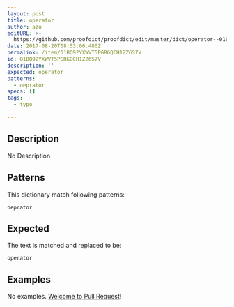 ```yaml
---
layout: post
title: operator
author: azu
editURL: >-
  https://github.com/proofdict/proofdict/edit/master/dict/operator--01BQ92YXWVT5PGRGQCH1ZZ6S7V.yml
date: 2017-08-20T08:53:06.486Z
permalink: /item/01BQ92YXWVT5PGRGQCH1ZZ6S7V
id: 01BQ92YXWVT5PGRGQCH1ZZ6S7V
description: ''
expected: operator
patterns:
  - oeprator
specs: []
tags:
  - typo

---
```


## Description

No Description 

## Patterns

This dictionary match following patterns:

    oeprator

## Expected

The text is matched and replaced to be:

    operator

## Examples

No examples. [Welcome to Pull Request](https://github.com/proofdict/proofdict/edit/master/dict/operator--01BQ92YXWVT5PGRGQCH1ZZ6S7V.yml)!

